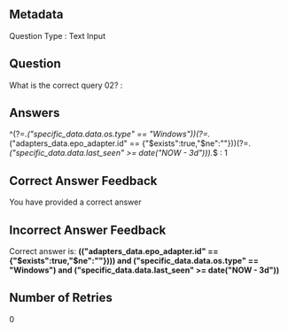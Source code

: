 ## Metadata
Question Type : Text Input

## Question
What is the correct query 02? :

## Answers
^(?=.*\("specific_data\.data\.os\.type" == "Windows"\))(?=.*\("adapters_data\.epo_adapter\.id" == \{"\$exists":true,"\$ne":""\}\))(?=.*\("specific_data\.data\.last_seen" >= date\("NOW - 3d"\)\)).*$ : 1

## Correct Answer Feedback
You have provided a correct answer

## Incorrect Answer Feedback
Correct answer is: **(("adapters_data.epo_adapter.id" == {"$exists":true,"$ne":""}))) and ("specific_data.data.os.type" == "Windows") and ("specific_data.data.last_seen" >= date("NOW - 3d"))**

## Number of Retries
0